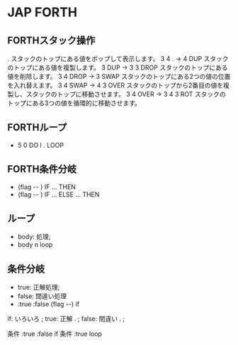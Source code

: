 # JAP FORTH

## FORTHスタック操作
.	スタックのトップにある値をポップして表示します。	3 4 . -> 4
DUP	スタックのトップにある値を複製します。	3 DUP -> 3 3
DROP	スタックのトップにある値を削除します。	3 4 DROP -> 3
SWAP	スタックのトップにある2つの値の位置を入れ替えます。	3 4 SWAP -> 4 3
OVER	スタックのトップから2番目の値を複製し、スタックのトップに移動させます。	3 4 OVER -> 3 4 3
ROT	スタックのトップにある3つの値を循環的に移動させます。
## FORTHループ
- 5 0 DO I . LOOP

## FORTH条件分岐
- (flag -- ) IF ... THEN
- (flag -- ) IF ... ELSE ... THEN

## ループ
- body: 処理;
- body n loop
## 条件分岐
- true:  正解処理;
- false: 間違い処理
- :true :false (flag --) if

if: いろいろ ;
true: 正解 . ;
false: 間違い . ;

条件 :true :false if
条件 :true loop
